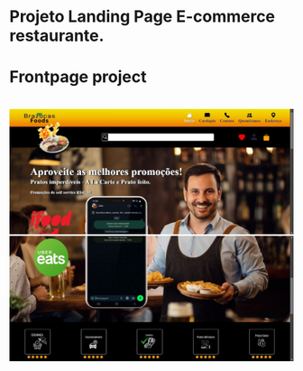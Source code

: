 # Projeto Landing Page E-commerce restaurante.
# Frontpage project
#
<img src="./images/imageReadme/frontpage.jpg" alt="frontpage">
<img src="./images/imageReadme/frontpage2.jpg" alt="frontpage">

